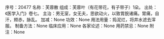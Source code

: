 序号：20477
名称：芙蓉散
组成：芙蓉叶（有花带花，有子带子）1朵。
出处：《医学入门》卷七。
主治：男无室，女无夫，思欲动火，以致胃脘诸痛。胃痛，自汗，颊赤，脉乱。
加减：None
功效：None
用法用量：捣泥烂，将井水滤去滓服。
制备方法：None
临床应用：None
各家论述：None
用药禁忌：None
附注：None
